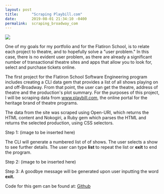 ```yaml
---
layout: post
title:      "Scraping Playbill.com"
date:       2019-08-01 21:34:10 -0400
permalink:  scraping_broadway_com
---
```




![]([![Screen-Shot-2019-08-08-at-9-16-52-AM.png](https://i.postimg.cc/rp2PKZ8r/Screen-Shot-2019-08-08-at-9-16-52-AM.png)](https://postimg.cc/FYGZ6Zkr)http://)




One of my goals for my portfolio and for the Flatiron School, is to relate each project to theatre, and to hopefully solve a "user problem." In this case, there is no evident user problem, as there are already a significant number of transactional theatre sites and apps that allow you to look for, select and purchase tickets online. 

The first project for the Flatiron School Software Engineering program includes creating a CLI data gem that provides a list of all shows playing on and off-Broadway. From that point, the user can get the theatre, address of theatre and the production's plot summary. For the purposes of this project, I will be scraping data from 
www.playbill.com, the online portal for the heritage brand of theatre programs.

The data from the site was scraped using Open-URI, which returns the HTML content and Nokogiri, a Ruby gem which parses the HTML and returns the selected production, using CSS selectors.

Step 1: (image to be inserted here)

The CLI will generate a numbered list of of shows. The user selects a show to see further details. The user can type **list**  to repeat the list or **exit** to end the program.

Step 2: (image to be inserted here)


Step 3:
A goodbye message will be generated upon user inputting the word **exit.**



Code for this gem can be found at:
[Github](https://github.com/mitzvahgirl/showbillgemCLI)
